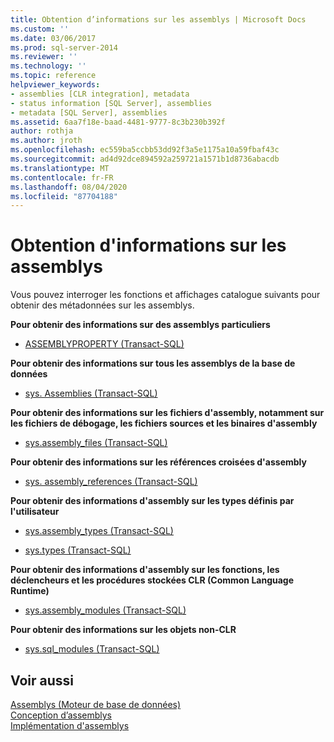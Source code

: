 ```yaml
---
title: Obtention d’informations sur les assemblys | Microsoft Docs
ms.custom: ''
ms.date: 03/06/2017
ms.prod: sql-server-2014
ms.reviewer: ''
ms.technology: ''
ms.topic: reference
helpviewer_keywords:
- assemblies [CLR integration], metadata
- status information [SQL Server], assemblies
- metadata [SQL Server], assemblies
ms.assetid: 6aa7f18e-baad-4481-9777-8c3b230b392f
author: rothja
ms.author: jroth
ms.openlocfilehash: ec559ba5ccbb53dd92f3a5e1175a10a59fbaf43c
ms.sourcegitcommit: ad4d92dce894592a259721a1571b1d8736abacdb
ms.translationtype: MT
ms.contentlocale: fr-FR
ms.lasthandoff: 08/04/2020
ms.locfileid: "87704188"
---
```

# <a name="getting-information-about-assemblies"></a>Obtention d'informations sur les assemblys
  Vous pouvez interroger les fonctions et affichages catalogue suivants pour obtenir des métadonnées sur les assemblys.  
  
 **Pour obtenir des informations sur des assemblys particuliers**  
  
-   [ASSEMBLYPROPERTY &#40;Transact-SQL&#41;](/sql/t-sql/functions/assemblyproperty-transact-sql)  
  
 **Pour obtenir des informations sur tous les assemblys de la base de données**  
  
-   [sys. Assemblies &#40;Transact-SQL&#41;](/sql/relational-databases/system-catalog-views/sys-assemblies-transact-sql)  
  
 **Pour obtenir des informations sur les fichiers d'assembly, notamment sur les fichiers de débogage, les fichiers sources et les binaires d'assembly**  
  
-   [sys.assembly_files &#40;Transact-SQL&#41;](/sql/relational-databases/system-catalog-views/sys-assembly-files-transact-sql)  
  
 **Pour obtenir des informations sur les références croisées d'assembly**  
  
-   [sys. assembly_references &#40;Transact-SQL&#41;](/sql/relational-databases/system-catalog-views/sys-assembly-references-transact-sql)  
  
 **Pour obtenir des informations d'assembly sur les types définis par l'utilisateur**  
  
-   [sys.assembly_types &#40;Transact-SQL&#41;](/sql/relational-databases/system-catalog-views/sys-assembly-types-transact-sql)  
  
-   [sys.types &#40;Transact-SQL&#41;](/sql/relational-databases/system-catalog-views/sys-types-transact-sql)  
  
 **Pour obtenir des informations d'assembly sur les fonctions, les déclencheurs et les procédures stockées CLR (Common Language Runtime)**  
  
-   [sys.assembly_modules &#40;Transact-SQL&#41;](/sql/relational-databases/system-catalog-views/sys-assembly-modules-transact-sql)  
  
 **Pour obtenir des informations sur les objets non-CLR**  
  
-   [sys.sql_modules &#40;Transact-SQL&#41;](/sql/relational-databases/system-catalog-views/sys-sql-modules-transact-sql)  
  
## <a name="see-also"></a>Voir aussi  
 [Assemblys &#40;Moteur de base de données&#41;](../../relational-databases/clr-integration/assemblies-database-engine.md)   
 [Conception d’assemblys](../../relational-databases/clr-integration/assemblies-designing.md)   
 [Implémentation d'assemblys](assemblies-implementing.md)  
  
  
